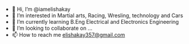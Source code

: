 - 👋 Hi, I’m @iamelishakay
- 👀 I’m interested in  Martial arts, Racing, Wresling, technology and Cars 
- 🌱 I’m currently learning B.Eng Electrical and Electronics Engineering 
- 💞️ I’m looking to collaborate on ...
- 📫 How to reach me elishakay357@gmail.com

<!---
iamelishakay/iamelishakay is a ✨ special ✨ repository because its `README.md` (this file) appears on your GitHub profile.
You can click the Preview link to take a look at your changes.
--->
